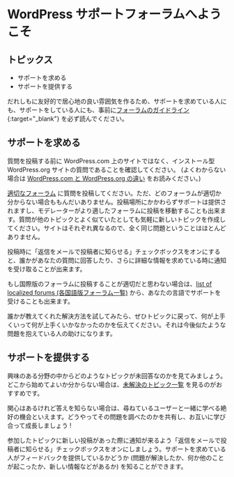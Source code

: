 <!-- 
# Welcome to the WordPress.org support forums
 -->

# WordPress サポートフォーラムへようこそ

<!-- 
## Topics

* Asking for support
* Providing support
-->

## トピックス

* サポートを求める
* サポートを提供する

<!--
Please make sure you read the [forum guidelines](https://wordpress.org/support/guidelines/) before contributing to WordPress support, both when asking for and giving support, this helps maintain a friendly and welcoming atmosphere for all involved.
-->

だれしもに友好的で居心地の良い雰囲気を作るため、サポートを求めている人にも、サポートをしている人にも、事前に[フォーラムのガイドライン](https://wordpress.org/support/guidelines/){:target="_blank"} を必ず読んでください。

<!-- 
## Asking for support
-->

## サポートを求める

<!-- 
Before posting, make sure it’s about a self hosted WordPress.org site and _not_ a WordPress.com site (See [WordPress.com vs WordPress.org](http://en.support.wordpress.com/com-vs-org/) to be sure).
-->

質問を投稿する前に WordPress.com 上のサイトではなく、インストール型 WordPress.org サイトの質問であることを確認してください。 (よくわからない場合は [WordPress.com と WordPress.org の違い](https://ja.forums.wordpress.com/topic/wordpresscom-%e3%81%a8-wordpressorg-%e3%81%ae%e9%81%95%e3%81%84/) をお読みください。) 

<!--
Post your question in the [appropriate forum](https://wordpress.org/support/), but don’t worry if you’re unsure about which one to use, we’ll help you regardless, and may even move it to the right forum for you if there’s a better place for it. Feel free to make a new topic, even though your issue might appear similar to other topics, most sites are unique and it’s rarely the same issue.
-->

[適切なフォーラム](https://ja.wordpress.org/support/forums/) に質問を投稿してください。ただ、どのフォーラムが適切か分からない場合ももんだいありません。投稿場所にかかわらずサポートは提供されますし、モデレーターがより適したフォーラムに投稿を移動することも出来ます。質問が他のトピックとよく似ていたとしても気軽に新しいトピックを作成してください。サイトはそれぞれ異なるので、全く同じ問題ということはほとんどありません。

<!--
Remember to check the box for receiving email notifications from replies, this way you know when someone has answered your question, or might be requesting more information.
-->

投稿時に「返信をメールで投稿者に知らせる」チェックボックスをオンにすると、誰かがあなたの質問に回答したり、さらに詳細な情報を求めている時に通知を受け取ることが出来ます。

<!--
If you don’t feel entirely comfortable posting in the international forums, we’ve created a [list of localized forums](https://make.wordpress.org/support/handbook/contributing-to-the-wordpress-forums/support-forums-in-your-language/) where you may also get help.
-->

もし国際版のフォーラムに投稿することが適切だと思わない場合は、[list of localized forums (各国語版フォーラム一覧)](https://make.wordpress.org/support/handbook/contributing-to-the-wordpress-forums/support-forums-in-your-language/) から、あなたの言語でサポートを受けることも出来ます。

<!--
Once you’ve tried some solutions from someone helping you, it’s always a good idea to return to the topic and let people know what worked and what didn’t work, this can also help others in the future who might be searching having the same question you had.
-->

誰かが教えてくれた解決方法を試してみたら、ぜひトピックに戻って、何が上手くいって何が上手くいかなかったのかを伝えてください。それは今後似たような問題を抱えている人の助けになります。

<!--
## Providing support
-->

## サポートを提供する

<!--
Find an area that interests you and look at what topics have gone unanswered. The [list of unanswered topics](https://wordpress.org/support/view/no-replies/) from across the forums is a great starting point if you’re not quite sure where to begin.
-->

興味のある分野の中からどのようなトピックが未回答なのかを見てみましょう。どこから始めてよいか分からない場合は、[未解決のトピック一覧](https://ja.wordpress.org/support/view/support-forum-no/) を見るのがおすすめです。

<!--
If a problem interests you, but you don’t already know the answer, view it as a great opportunity to learn along with the user asking, you can share how you research it and help each other learn and grow!
-->

関心はあるけれど答えを知らない場合は、尋ねているユーザーと一緒に学べる絶好の機会といえます。どうやってその問題を調べたのかを共有し、お互いに学び合って成長しましょう !

<!--
Remember to check the box for receiving email notifications when someone posts to a topic you participate in. This way you know if the one seeking help has provided feedback (did the issue get resolved, did something else happen and they have new information and so forth).
-->

参加したトピックに新しい投稿があった際に通知が来るよう「返信をメールで投稿者に知らせる」チェックボックスをオンにしましょう。サポートを求めている人がフィードバックを提供しているかどうか (問題が解決したか、何か他のことが起こったか、新しい情報などがあるか) を知ることができます。
